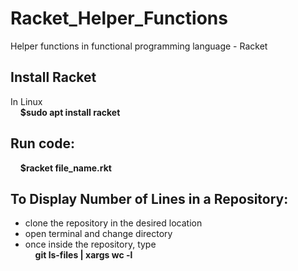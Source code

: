 # Racket_Helper_Functions
Helper functions in functional programming language - Racket

## Install Racket
In Linux <br />
&nbsp;&nbsp;&nbsp;&nbsp;**$sudo apt install racket**

## Run code:
&nbsp;&nbsp;&nbsp;&nbsp;**$racket file_name.rkt**

## To Display Number of Lines in a Repository:
- clone the repository in the desired location
- open terminal and change directory
- once inside the repository, type <br />
&nbsp;&nbsp;&nbsp;&nbsp;**git ls-files | xargs wc -l**